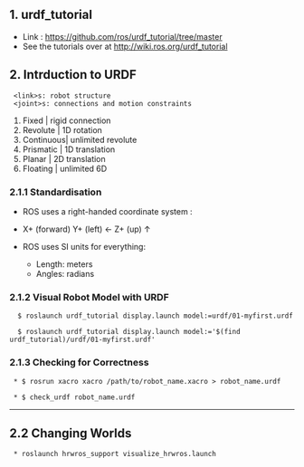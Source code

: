 ## 1. urdf_tutorial

 * Link : https://github.com/ros/urdf_tutorial/tree/master 
 * See the tutorials over at http://wiki.ros.org/urdf_tutorial 

## 2. Intrduction to URDF

```
 <link>s: robot structure
 <joint>s: connections and motion constraints
```

 1. Fixed     | rigid connection
 2. Revolute  | 1D rotation
 3. Continuous| unlimited revolute
 4. Prismatic | 1D translation
 5. Planar    | 2D translation
 6. Floating  | unlimited 6D

### 2.1.1  Standardisation

 * ROS uses a right-handed coordinate system :

 * X+ (forward) Y+ (left) ←  Z+ (up) ↑

 * ROS uses SI units for everything:
    - Length: meters
    - Angles: radians

### 2.1.2 Visual Robot Model with URDF
```
  $ roslaunch urdf_tutorial display.launch model:=urdf/01-myfirst.urdf

  $ roslaunch urdf_tutorial display.launch model:='$(find urdf_tutorial)/urdf/01-myfirst.urdf'
```
### 2.1.3 Checking for Correctness
```
 * $ rosrun xacro xacro /path/to/robot_name.xacro > robot_name.urdf

 * $ check_urdf robot_name.urdf
 ```
-------------------------------------------------------------------------
## 2.2 Changing Worlds
```
 * roslaunch hrwros_support visualize_hrwros.launch 
```

